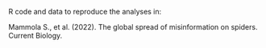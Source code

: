 R code and data to reproduce the analyses in:

Mammola S., et al. (2022). The global spread of misinformation on spiders. Current Biology.
